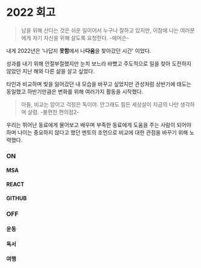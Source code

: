 # 2022 회고
> 남을 위해 산다는 것은 쉬운 일이어서 누구나 잘하고 있지만, 이참에 나는 여러분에게 자기 자신을 위해 살도록 요청한다. 
> -에머슨-

내게 2022년은 '나답지 **못함**에서 나**다움**을 찾아갔던 시간' 이었다. 

성과를 내기 위해 안절부절했지만 눈치 보느라 바빴고 주도적으로 일을 찾아 도전하지 않았던 지난 해와 다른 삶을 살고 싶었다.


타인과 비교하며 빛을 잃어갔던 내 모습을 바꾸고 싶었지만 관성처럼 상반기에 태도는 동일했고 하반기만큼은 변화를 위해 여러가지 활동을 시작했다. 

> 아들, 비교는 암이고 걱정은 독이야. 안그래도 힘든 세상살이 지금의 나만 생각하며 살렴. 
> -불편한 편의점2-

우리는 뛰어난 동료에게 물어보고 배우며 부족한 동료에게 도움을 주는 사람이 되어야 하며 나이는 중요하지 않다고 했던 멘토의 조언으로 비교에 대한 관점을 바꾸기 위해 노력했다.

### ON

#### MSA

#### REACT

#### GITHUB

### OFF

#### 운동

#### 독서

#### 여행
